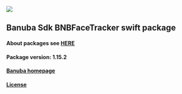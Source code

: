 [![](https://www.banuba.com/hubfs/Banuba_November2018/Images/Banuba%20SDK.png)](https://docs.banuba.com/face-ar-sdk-v1/ios/ios_overview)

## Banuba Sdk BNBFaceTracker swift package

#### About packages see [HERE](https://docs.banuba.com/face-ar-sdk-v1/ios/ios_packages)

#### Package version: **1.15.2**

#### **[Banuba homepage](https://banuba.com)**

#### **[License](https://www.banuba.com/terms)**
